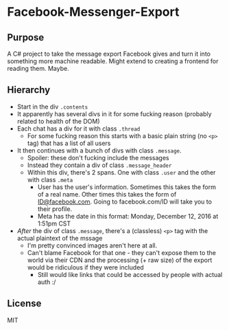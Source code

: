 # Facebook-Messenger-Export

## Purpose
A C# project to take the message export Facebook gives and turn it into something more machine readable. Might extend to creating a frontend for reading them. Maybe. 


## Hierarchy
* Start in the div `.contents`
* It apparently has several divs in it for some fucking reason (probably related to health of the DOM)
* Each chat has a div for it with class `.thread`
    * For some fucking reason this starts with a basic plain string (no `<p>` tag) that has a list of all users
* It then continues with a bunch of divs with class `.message`.
    * Spoiler: these don't fucking include the messages
    * Instead they contain a div of class `.message_header`
    * Within this div, there's 2 spans. One with class `.user` and the other with class `.meta`
        * User has the user's information. Sometimes this takes the form of a real name. Other times this takes the form of ID@facebook.com. Going to facebook.com/ID will take you to their profile. 
        * Meta has the date in this format: Monday, December 12, 2016 at 1:51pm CST
* *After* the div of class `.message`, there's a (classless) `<p>` tag with the actual plaintext of the mssage
    * I'm pretty convinced images aren't here at all.
    * Can't blame Facebook for that one - they can't expose them to the world via their CDN and the processing (+ raw size) of the export would be ridiculous if they were included
        * Still would like links that could be accessed by people with actual auth :/



## License
MIT